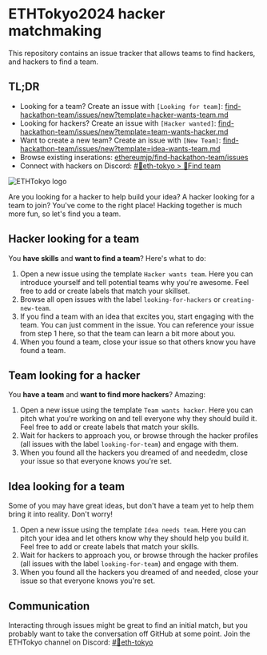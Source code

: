 # ETHTokyo2024 hacker matchmaking

This repository contains an issue tracker that allows teams to find hackers, and hackers to find a team.

## TL;DR

- Looking for a team? Create an issue with `[Looking for team]`: [find-hackathon-team/issues/new?template=hacker-wants-team.md](https://github.com/ethereumjp/find-hackathon-team/issues/new?assignees=&labels=looking-for-team&template=hacker-wants-team.md&title=%5BLooking%20for%20team%5D%3A+)
- Looking for hackers? Create an issue with `[Hacker wanted]`: [find-hackathon-team/issues/new?template=team-wants-hacker.md](https://github.com/ethereumjp/find-hackathon-team/issues/new?assignees=&labels=looking-for-hackers&template=team-wants-hacker.md&title=%5BHacker%20wanted%5D%3A+)
- Want to create a new team? Create an issue with `[New Team]`: [find-hackathon-team/issues/new?template=idea-wants-team.md](https://github.com/ethereumjp/find-hackathon-team/issues/new?assignees=&labels=creating-new-team&template=idea-wants-team.md&title=%5BNew%20Team%5D%3A+)
- Browse existing inserations: [ethereumjp/find-hackathon-team/issues](https://github.com/ethereumjp/find-hackathon-team/issues)
- Connect with hackers on Discord: [#🗼eth-tokyo > 🧵Find team](https://discord.gg/Tm5jU3DSCE)

![ETHTokyo logo](https://www.ethtokyo.com/logo/ETHTokyoLogo.png)

Are you looking for a hacker to help build your idea? A hacker looking for a team to join? You've come to the right place! Hacking together is much more fun, so let's find you a team.

## Hacker looking for a team

You **have skills** and **want to find a team**? Here's what to do:

1.  Open a new issue using the template `Hacker wants team`. Here you can introduce yourself and tell potential teams why you're awesome. Feel free to add or create labels that match your skillset.
2.  Browse all open issues with the label `looking-for-hackers` or `creating-new-team`.
3.  If you find a team with an idea that excites you, start engaging with the team. You can just comment in the issue. You can reference your issue from step 1 here, so that the team can learn a bit more about you.
4.  When you found a team, close your issue so that others know you have found a team.

## Team looking for a hacker

You **have a team** and **want to find more hackers**? Amazing:

1.  Open a new issue using the template `Team wants hacker`. Here you can pitch what you're working on and tell everyone why they should build it. Feel free to add or create labels that match your skills.
2.  Wait for hackers to approach you, or browse through the hacker profiles (all issues with the label `looking-for-team`) and engage with them.
3.  When you found all the hackers you dreamed of and neededm, close your issue so that everyone knows you're set.

## Idea looking for a team

Some of you may have great ideas, but don't have a team yet to help them bring it into reality. Don't worry!

1.  Open a new issue using the template `Idea needs team`. Here you can pitch your idea and let others know why they should help you build it. Feel free to add or create labels that match your skills.
2.  Wait for hackers to approach you, or browse through the hacker profiles (all issues with the label `looking-for-team`) and engage with them.
3.  When you found all the hackers you dreamed of and needed, close your issue so that everyone knows you're set.

## Communication

Interacting through issues might be great to find an initial match, but you probably want to take the conversation off GitHub at some point. Join the ETHTokyo channel on Discord: [#🗼eth-tokyo](https://discord.gg/Tm5jU3DSCE)
